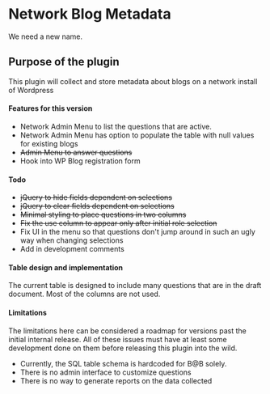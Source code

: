 # Network Blog Metadata
We need a new name.

## Purpose of the plugin
This plugin will collect and store metadata about blogs on a network install of Wordpress

#### Features for this version
* Network Admin Menu to list the questions that are active.
* Network Admin Menu has option to populate the table with null values for existing blogs
* <strike>Admin Menu to answer questions</strike>
* Hook into WP Blog registration form

#### Todo
* <strike>jQuery to hide fields dependent on selections</strike>
* <strike>jQuery to clear fields dependent on selections</strike>
* <strike>Minimal styling to place questions in two columns</strike>
* <strike>Fix the use column to appear only after initial role selection</strike>
* Fix UI in the menu so that questions don't jump around in such an ugly way when changing selections
* Add in development comments

#### Table design and implementation
The current table is designed to include many questions that are in the draft document. Most of the columns are not used.

#### Limitations
The limitations here can be considered a roadmap for versions past the initial internal release. All of these issues must have at least some development done on them before releasing this plugin into the wild.

* Currently, the SQL table schema is hardcoded for B@B solely.
* There is no admin interface to customize questions
* There is no way to generate reports on the data collected